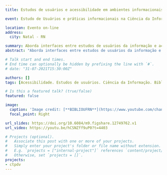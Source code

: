 ```yaml
---
title: Estudos de usuários e acessibilidade em ambientes informacionais digitais

event: Estudo de Usuários e práticas informacionais na Ciência da Informação

location: Evento on-line
address:
  city: Natal - RN

summary: Aborda interfaces entre estudos de usuários da informação e acessibilidade digital.
abstract: "Aborda interfaces entre estudos de usuários da informação e acessibilidade digital."

# Talk start and end times.
# End time can optionally be hidden by prefixing the line with `#`.
# date: "31-07-2021T15:30:00Z"

authors: []
tags: [Acessibilidade. Estudos de usuários. Ciência da Informação. Biblioteconomia. Ambiente informacional digital.]

# Is this a featured talk? (true/false)
featured: false

image:
  caption: 'Image credit: [**BIBLIOUFRN**](https://www.youtube.com/channel/UCwDa29kE-P95t-SlJ91LYGQ)'
  focal_point: Right

url_slides: https://doi.org/10.6084/m9.figshare.12749762.v1
url_video: https://youtu.be/hCSNZff9uP0?t=4403

# Projects (optional).
#   Associate this post with one or more of your projects.
#   Simply enter your project's folder or file name without extension.
#   E.g. `projects = ["internal-project"]` references `content/project/deep-learning/index.md`.
#   Otherwise, set `projects = []`.
projects:
- ctpdv
---
```


